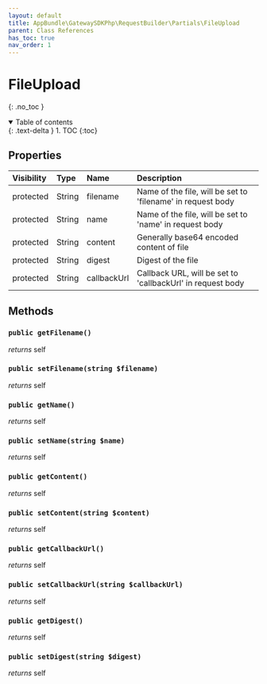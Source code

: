 ```yaml
---
layout: default
title: AppBundle\GatewaySDKPhp\RequestBuilder\Partials\FileUpload
parent: Class References
has_toc: true
nav_order: 1
---
```


# FileUpload
{: .no_toc }



<details open markdown="block">
  <summary>
    Table of contents
  </summary>
  {: .text-delta }
1. TOC
{:toc}
</details>

## Properties

| Visibility | Type | Name | Description |
| :--- | :--- | :--- | :--- |
| protected | String | filename | Name of the file, will be set to 'filename' in request body |
| protected | String | name | Name of the file, will be set to 'name' in request body |
| protected | String | content | Generally base64 encoded content of file |
| protected | String | digest | Digest of the file |
| protected | String | callbackUrl | Callback URL, will be set to 'callbackUrl' in request body |


## Methods

### `public getFilename()`

*returns* self


### `public setFilename(string $filename)`

*returns* self


### `public getName()`

*returns* self


### `public setName(string $name)`

*returns* self


### `public getContent()`

*returns* self


### `public setContent(string $content)`

*returns* self


### `public getCallbackUrl()`

*returns* self


### `public setCallbackUrl(string $callbackUrl)`

*returns* self


### `public getDigest()`

*returns* self


### `public setDigest(string $digest)`

*returns* self


